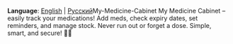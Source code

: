 **Language**: [English](README.md) | [Русский](README.ru.md)My-Medicine-Cabinet
My Medicine Cabinet – easily track your medications! Add meds, check expiry dates, set reminders, and manage stock. Never run out or forget a dose. Simple, smart, and secure! 📲💊
